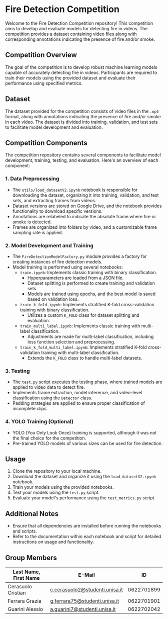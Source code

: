 # Fire Detection Competition

Welcome to the Fire Detection Competition repository! This competition aims to develop and evaluate models for detecting fire in videos. The competition provides a dataset containing video files along with corresponding annotations indicating the presence of fire and/or smoke.

## Competition Overview
The goal of the competition is to develop robust machine learning models capable of accurately detecting fire in videos. Participants are required to train their models using the provided dataset and evaluate their performance using specified metrics.

## Dataset
The dataset provided for the competition consists of video files in the `.mp4` format, along with annotations indicating the presence of fire and/or smoke in each video. The dataset is divided into training, validation, and test sets to facilitate model development and evaluation.

## Competition Components
The competition repository contains several components to facilitate model development, training, testing, and evaluation. Here's an overview of each component:

### 1. Data Preprocessing
- The `utils/load_datasetV2.ipynb` notebook is responsible for downloading the dataset, organizing it into training, validation, and test sets, and extracting frames from videos.
- Dataset versions are stored on Google Drive, and the notebook provides functionality to download specific versions.
- Annotations are relabeled to indicate the absolute frame where fire or smoke is detected.
- Frames are organized into folders by video, and a customizable frame sampling rate is applied.

### 2. Model Development and Training
- The `FireDetectionModelFactory.py` module provides a factory for creating instances of fire detection models.
- Model training is performed using several notebooks:
  - `train.ipynb`: Implements classic training with binary classification.
    - Hyperparameters are loaded from a JSON file.
    - Dataset splitting is performed to create training and validation sets.
    - Models are trained using epochs, and the best model is saved based on validation loss.
  - `train_k_fold.ipynb`: Implements stratified K-fold cross-validation training with binary classification.
    - Utilizes a custom `K_FOLD` class for dataset splitting and evaluation.
  - `train_multi_label.ipynb`: Implements classic training with multi-label classification.
    - Adjustments are made for multi-label classification, including loss function selection and preprocessing.
  - `train_k_fold_multi_label.ipynb`: Implements stratified K-fold cross-validation training with multi-label classification.
    - Extends the `K_FOLD` class to handle multi-label datasets.

### 3. Testing
- The `test.py` script executes the testing phase, where trained models are applied to video data to detect fire.
- Implements frame extraction, model inference, and video-level classification using the `Detector` class.
- Padding strategies are applied to ensure proper classification of incomplete clips.

### 4. YOLO Training (Optional)
- YOLO (You Only Look Once) training is supported, although it was not the final choice for the competition.
- Pre-trained YOLO models of various sizes can be used for fire detection.

## Usage
1. Clone the repository to your local machine.
2. Download the dataset and organize it using the `load_datasetV2.ipynb` notebook.
3. Train your models using the provided notebooks.
4. Test your models using the `test.py` script.
5. Evaluate your model's performance using the `test_metrics.py` script.

## Additional Notes
- Ensure that all dependencies are installed before running the notebooks and scripts.
- Refer to the documentation within each notebook and script for detailed instructions on usage and functionality.

## Group Members
| Last Name, First Name | E-Mail                                                                   | ID          |
|-----------------------|--------------------------------------------------------------------------|-------------|
| Cerasuolo Cristian    | [c.cerasuolo2@studenti.unisa.it](mailto:c.cerasuolo2@studenti.unisa.it)  | 0622701899  |
| Ferrara Grazia        | [g.ferrara75@studenti.unisa.it](mailto:g.ferrara75@studenti.unisa.it)    | 0622701901  |
| Guarini Alessio       | [a.guarini7@studenti.unisa.it](mailto:a.guarini7@studenti.unisa.it)      | 0622702042  |
